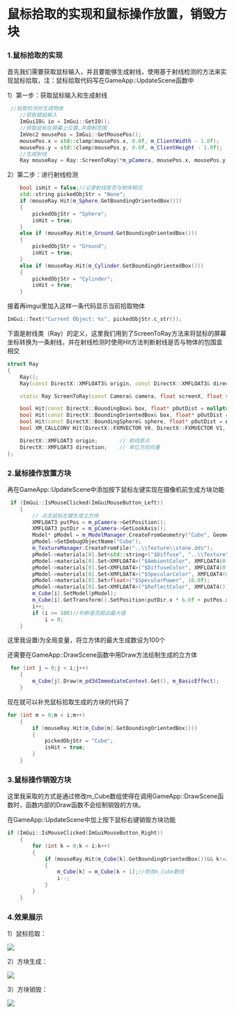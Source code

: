 # 鼠标拾取的实现和鼠标操作放置，销毁方块

### 1.鼠标拾取的实现

首先我们需要获取鼠标输入，并且要能够生成射线，使用基于射线检测的方法来实现鼠标拾取，注：鼠标拾取代码写在GameApp::UpdateScene函数中

1）第一步：获取鼠标输入和生成射线

```cpp
 //拾取检测并生成物体
    //获取键鼠输入
    ImGuiIO& io = ImGui::GetIO();
    //获取鼠标在屏幕上位置,并限制范围
    ImVec2 mousePos = ImGui::GetMousePos();
    mousePos.x = std::clamp(mousePos.x, 0.0f, m_ClientWidth - 1.0f);
    mousePos.y = std::clamp(mousePos.y, 0.0f, m_ClientHeight - 1.0f);
    //生成射线
    Ray mouseRay = Ray::ScreenToRay(*m_pCamera, mousePos.x, mousePos.y);
```

2）第二步：进行射线检测

```cpp
    bool isHit = false;//记录射线是否与物体相交
    std::string pickedObjStr = "None";
    if (mouseRay.Hit(m_Sphere.GetBoundingOrientedBox()))
    {
        pickedObjStr = "Sphere";
        isHit = true;
    }
    else if (mouseRay.Hit(m_Ground.GetBoundingOrientedBox()))
    {
        pickedObjStr = "Ground";
        isHit = true;
    }
    else if (mouseRay.Hit(m_Cylinder.GetBoundingOrientedBox()))
    {
        pickedObjStr = "Cylinder";
        isHit = true;
    }
```

接着再imgui里加入这样一条代码显示当前拾取物体

```cpp
ImGui::Text("Current Object: %s", pickedObjStr.c_str());
```

下面是射线类（Ray）的定义，这里我们用到了ScreenToRay方法来将鼠标的屏幕坐标转换为一条射线，并在射线检测时使用Hit方法判断射线是否与物体的包围盒相交

```cpp
struct Ray
{
	Ray();
	Ray(const DirectX::XMFLOAT3& origin, const DirectX::XMFLOAT3& direction);

	static Ray ScreenToRay(const Camera& camera, float screenX, float screenY);

	bool Hit(const DirectX::BoundingBox& box, float* pOutDist = nullptr, float maxDist = FLT_MAX);
	bool Hit(const DirectX::BoundingOrientedBox& box, float* pOutDist = nullptr, float maxDist = FLT_MAX);
	bool Hit(const DirectX::BoundingSphere& sphere, float* pOutDist = nullptr, float maxDist = FLT_MAX);
	bool XM_CALLCONV Hit(DirectX::FXMVECTOR V0, DirectX::FXMVECTOR V1, DirectX::FXMVECTOR V2, float* pOutDist = nullptr, float maxDist = FLT_MAX);

	DirectX::XMFLOAT3 origin;		// 射线原点
	DirectX::XMFLOAT3 direction;	// 单位方向向量
};
```

### 2.鼠标操作放置方块

再在GameApp::UpdateScene中添加按下鼠标左键实现在摄像机前生成方块功能

```cpp
 if (ImGui::IsMouseClicked(ImGuiMouseButton_Left))
    {
        // 点击鼠标左键生成立方体
        XMFLOAT3 putPos = m_pCamera->GetPosition();
        XMFLOAT3 putDir = m_pCamera->GetLookAxis();
        Model* pModel = m_ModelManager.CreateFromGeometry("Cube", Geometry::CreateBox(),false);
        pModel->SetDebugObjectName("Cube");
        m_TextureManager.CreateFromFile("..\\Texture\\stone.dds");
        pModel->materials[0].Set<std::string>("$Diffuse", "..\\Texture\\stone.dds");
        pModel->materials[0].Set<XMFLOAT4>("$AmbientColor", XMFLOAT4(0.2f, 0.2f, 0.2f, 1.0f));
        pModel->materials[0].Set<XMFLOAT4>("$DiffuseColor", XMFLOAT4(0.6f, 0.6f, 0.6f, 1.0f));
        pModel->materials[0].Set<XMFLOAT4>("$SpecularColor", XMFLOAT4(0.2f, 0.2f, 0.2f, 1.0f));
        pModel->materials[0].Set<float>("$SpecularPower", 16.0f);
        pModel->materials[0].Set<XMFLOAT4>("$ReflectColor", XMFLOAT4());     
        m_Cube[i].SetModel(pModel);
        m_Cube[i].GetTransform().SetPosition(putDir.x * 6.0f + putPos.x, putDir.y * 6.0f + putPos.y, putDir.z * 6.0f + putPos.z);
        i++;
        if (i >= 100)//判断是否超出最大值
            i = 0;
    }
```

这里我设置i为全局变量，将立方体的最大生成数设为100个

还需要在GameApp::DrawScene函数中用Draw方法绘制生成的立方体

```cpp
 for (int j = 0;j < i;j++)
    {
        m_Cube[j].Draw(m_pd3dImmediateContext.Get(), m_BasicEffect);
    }
```

现在就可以补充鼠标拾取生成的方块的代码了

```cpp
for (int m = 0;m < i;m++)
    {
        if (mouseRay.Hit(m_Cube[m].GetBoundingOrientedBox()))
        {
            pickedObjStr = "Cube";
            isHit = true;
        }
    }
```

### 3.鼠标操作销毁方块

这里我采取的方式是通过修改m_Cube数组使得在调用GameApp::DrawScene函数时，函数内部的Draw函数不会绘制销毁的方块。

在GameApp::UpdateScene中加上按下鼠标右键销毁方块功能

```cpp
if (ImGui::IsMouseClicked(ImGuiMouseButton_Right))
    {
        for (int k = 0;k < i;k++)
        {
            if (mouseRay.Hit(m_Cube[k].GetBoundingOrientedBox())&& k!=i )
            {
                m_Cube[k] = m_Cube[k + 1];//修改m_Cube数组
                i--;
            }
        }
    }
```

### 4.效果展示

1）鼠标拾取：

![](C:\Users\25768\Desktop\作业\训练营作业\小组\博客图片\鼠标拾取.gif)

2）方块生成：

![](C:\Users\25768\Desktop\作业\训练营作业\小组\博客图片\方块生成.gif)

3）方块销毁：

![](C:\Users\25768\Desktop\作业\训练营作业\小组\博客图片\方块销毁.gif)